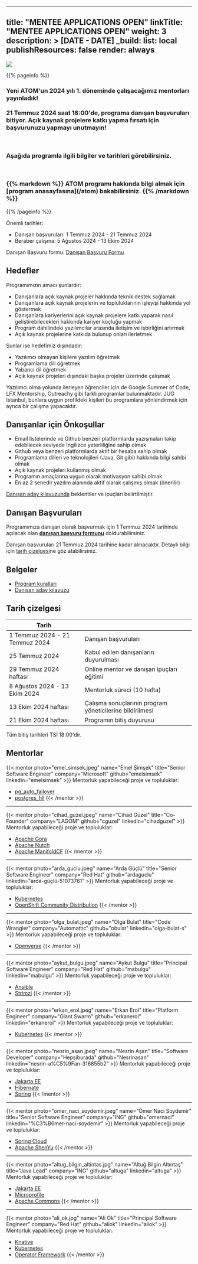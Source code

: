
---
title: "MENTEE APPLICATIONS OPEN"
linkTitle: "MENTEE APPLICATIONS OPEN"
weight: 3
description: >
  [DATE - DATE]
_build:
  list: local
  publishResources: false
  render: always
---

<img src="/images/atom-logo-horizontal-800x251.png" style="max-height: 200px; text-align: center;"/>

{{% pageinfo %}}

<h3>
    <span class="badge badge-primary">Yeni</span>
    ATOM'un 2024 yılı 1. döneminde çalışacağımız mentorları yayınladık!
    <br/>
    <br/>
    21 Temmuz 2024 saat 18:00'de, programa danışan başvuruları bitiyor.
    Açık kaynak projelere katkı yapma fırsatı için <b>başvurunuzu</b> yapmayı unutmayın!
</h3>

<br/>

<h3>
    Aşağıda programla ilgili bilgiler ve tarihleri görebilirsiniz.
</h3>

<br/>

<h3>
{{% markdown %}}
ATOM programı hakkında bilgi almak için [program anasayfasına](/atom) bakabilirsiniz.
{{% /markdown %}}
</h3>

{{% /pageinfo %}}

Önemli tarihler:
- Danışan başvuruları: 1 Temmuz 2024 - 21 Temmuz 2024
- Beraber çalışma: 5 Ağustos 2024 - 13 Ekim 2024

Danışan Başvuru formu: [Danışan Başvuru Formu](TODO)

## Hedefler

Programımızın amacı şunlardır:
- Danışanlara açık kaynak projeler hakkında teknik destek sağlamak
- Danışanlara açık kaynak projelerin ve topluluklarının işleyişi hakkında yol göstermek
- Danışanlara kariyerlerini açık kaynak projelere katkı yaparak nasıl geliştirebilecekleri hakkında kariyer koçluğu yapmak
- Program dahilindeki yazılımcılar arasında iletişim ve işbirliğini artırmak
- Açık kaynak projelerine katkıda bulunup onları ilerletmek

Şunlar ise hedefimiz dışındadır:
- Yazılımcı olmayan kişilere yazılım öğretmek
- Programlama dili öğretmek
- Yabancı dil öğretmek
- Açık kaynak projeleri dışındaki başka projeler üzerinde çalışmak

Yazılımcı olma yolunda ilerleyen öğrenciler için de Google Summer of Code, LFX Mentorship, Outreachy gibi farklı programlar bulunmaktadır. JUG Istanbul, bunlara uygun profildeki kişileri bu programlara yönlendirmek için ayrıca bir çalışma yapacaktır.

## Danışanlar için Önkoşullar

- Email listelerinde ve Github benzeri platformlarda yazışmaları takip edebilecek seviyede İngilizce yeterliliğine sahip olmak
- Github veya benzeri platformlarda aktif bir hesaba sahip olmak
- Programlama dilleri ve teknolojileri (Java, Git gibi) hakkında bilgi sahibi olmak
- Açık kaynak projeleri kullanmış olmak
- Programın amaçlarına uygun olarak motivasyon sahibi olmak
- En az 2 senedir yazılım alanında aktif olarak çalışmış olmak (önerilir)

[Danışan aday kılavuzunda](/atom/docs/mentee-candidate-guide/) beklentiler ve ipuçları belirtilmiştir.

## Danışan Başvuruları

Programımıza danışan olarak başvurmak için 1 Temmuz 2024 tarihinde açılacak olan [**danışan başvuru formunu**](TODO) doldurabilirsiniz.

Danışan başvuruları 21 Temmuz 2024 tarihine kadar alınacaktır. Detaylı bilgi için [tarih çizelgesi](#tarih-çizelgesi)ne göz atabilirsiniz.

## Belgeler

- [Program kuralları](/atom/docs/program-rules/)
- [Danışan aday kılavuzu](/atom/docs/mentee-candidate-guide/)


## Tarih çizelgesi

| Tarih                             |                                                          |
|-----------------------------------|----------------------------------------------------------|
| 1 Temmuz 2024 - 21 Temmuz 2024    | Danışan başvuruları                                      |
| 25 Temmuz 2024                    | Kabul edilen danışanların duyurulması                    |
| 29 Temmuz 2024 haftası            | Online mentor ve danışan ipuçları eğitimi                |
| 8 Ağustos 2024 - 13 Ekim 2024     | Mentorluk süreci (10 hafta)                              |
| 13 Ekim 2024 haftası              | Çalışma sonuçlarının program yöneticilerine bildirilmesi |
| 21 Ekim 2024 haftası              | Programın bitiş duyurusu                                 |                                       

Tüm bitiş tarihleri TSİ 18:00'dir.


## Mentorlar

{{< mentor photo="emel_simsek.jpeg" name="Emel Şimşek" title="Senior Software Engineer" company="Microsoft" github="emelsimsek" linkedin="emelsimsek" >}}
Mentorluk yapabileceği proje ve topluluklar:
- [pg\_auto\_failover](https://github.com/hapostgres/pg_auto_failover)
- [postgres\_hll](https://github.com/citusdata/postgresql-hll)
  {{< /mentor >}}

<hr/>

{{< mentor photo="cihad_guzel.jpeg" name="Cihad Güzel" title="Co-Founder" company="LAGOM" github="cguzel" linkedin="cihadguzel" >}}
Mentorluk yapabileceği proje ve topluluklar:
- [Apache Gora](https://gora.apache.org/)
- [Apache Nutch](https://nutch.apache.org/)
- [Apache ManifoldCF](https://manifoldcf.apache.org/)
  {{< /mentor >}}

<hr/>

{{< mentor photo="arda_guclu.jpeg" name="Arda Güçlü" title="Senior Software Engineer" company="Red Hat" github="ardaguclu" linkedin="arda-güçlü-51073761" >}}
Mentorluk yapabileceği proje ve topluluklar:
- [Kubernetes](https://kubernetes.io/)
- [OpenShift Community Distribution](https://www.okd.io/)
  {{< /mentor >}}

<hr/>

{{< mentor photo="olga_bulat.jpeg" name="Olga Bulat" title="Code Wrangler" company="Automattic" github="obulat" linkedin="olga-bulat-s" >}}
Mentorluk yapabileceği proje ve topluluklar:
- [Openverse](https://github.com/wordpress/openverse)
  {{< /mentor >}}

<hr/>

{{< mentor photo="aykut_bulgu.jpeg" name="Aykut Bulgu" title="Principal Software Engineer" company="Red Hat" github="mabulgu" linkedin="mabulgu" >}}
Mentorluk yapabileceği proje ve topluluklar:
- [Ansible](https://github.com/ansible)
- [Strimzi](https://github.com/strimzi)
  {{< /mentor >}}

<hr/>

{{< mentor photo="erkan_erol.jpeg" name="Erkan Erol" title="Platform Engineer" company="Giant Swarm" github="erkanerol" linkedin="erkanerol" >}}
Mentorluk yapabileceği proje ve topluluklar:
* [Kubernetes](https://github.com/kubernetes)
  {{< /mentor >}}

<hr/>

{{< mentor photo="nesrin_asan.jpeg" name="Nesrin Aşan" title="Software Developer" company="Hepsiburada" github="Nesrinasan" linkedin="nesrin-a%C5%9Fan-316855b2" >}}
Mentorluk yapabileceği proje ve topluluklar:
- [Jakarta EE](https://jakarta.ee/)
- [Hibernate](https://hibernate.org/)
- [Spring](https://github.com/spring-projects)
  {{< /mentor >}}

<hr/>

{{< mentor photo="omer_naci_soydemir.jpeg" name="Ömer Naci Soydemir" title="Senior Software Engineer" company="ING" github="omernaci" linkedin="%C3%B6mer-naci-soydemir" >}}
Mentorluk yapabileceği proje ve topluluklar:
* [Spring Cloud](https://github.com/spring-cloud)
* [Apache ShenYu](https://shenyu.apache.org/)
  {{< /mentor >}}

<hr/>

{{< mentor photo="altug_bilgin_altintas.jpg" name="Altuğ Bilgin Altıntaş" title="Java Lead" company="ING" github="altuga" linkedin="altuga" >}}
Mentorluk yapabileceği proje ve topluluklar:
* [Jakarta EE](https://jakarta.ee/)
* [Microprofile](https://projects.eclipse.org/projects/technology.microprofile)
* [Apache Commons](https://commons.apache.org/)
  {{< /mentor >}}

<hr/>

{{< mentor photo="ali_ok.jpg" name="Ali Ok" title="Principal Software Engineer" company="Red Hat" github="aliok" linkedin="aliok" >}}
Mentorluk yapabileceği proje ve topluluklar:
* [Knative](https://github.com/knative/)
* [Kubernetes](https://github.com/kubernetes)
* [Operator Framework](https://github.com/operator-framework)
  {{< /mentor >}}
